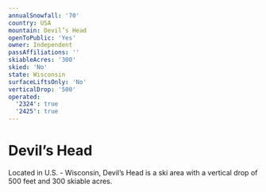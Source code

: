 ```yaml
---
annualSnowfall: '70'
country: USA
mountain: Devil’s Head
openToPublic: 'Yes'
owner: Independent
passAffiliations: ''
skiableAcres: '300'
skied: 'No'
state: Wisconsin
surfaceLiftsOnly: 'No'
verticalDrop: '500'
operated:
  '2324': true
  '2425': true
---
```



# Devil’s Head

Located in U.S. - Wisconsin, Devil’s Head is a ski area with a vertical drop of 500 feet and 300 skiable acres.
